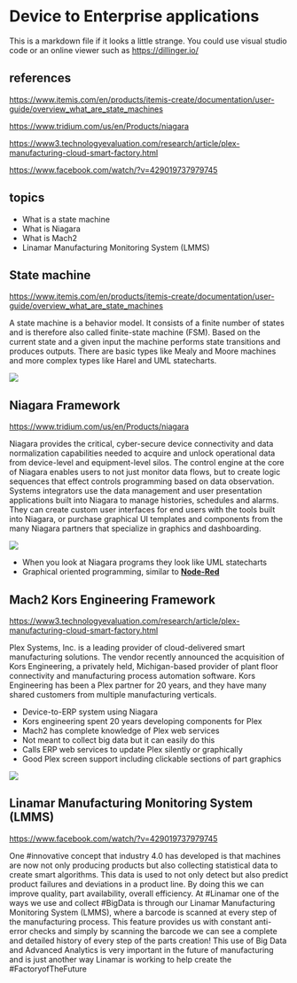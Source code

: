 # Device to Enterprise applications

This is a markdown file if it looks a little strange. You could use visual studio code or an online viewer such as <https://dillinger.io/>

## references

https://www.itemis.com/en/products/itemis-create/documentation/user-guide/overview_what_are_state_machines

https://www.tridium.com/us/en/Products/niagara

https://www3.technologyevaluation.com/research/article/plex-manufacturing-cloud-smart-factory.html

https://www.facebook.com/watch/?v=429019737979745

## topics

- What is a state machine
- What is Niagara
- What is Mach2
- Linamar Manufacturing Monitoring System (LMMS)

## State machine

https://www.itemis.com/en/products/itemis-create/documentation/user-guide/overview_what_are_state_machines

A state machine is a behavior model. It consists of a finite number of states and is therefore also called finite-state machine (FSM). Based on the current state and a given input the machine performs state transitions and produces outputs. There are basic types like Mealy and Moore machines and more complex types like Harel and UML statecharts.

![](https://www.itemis.com/hubfs/solutions/itemis-create/documentation/images/overview_simple_moore.jpg)

## Niagara Framework

https://www.tridium.com/us/en/Products/niagara

Niagara provides the critical, cyber-secure device connectivity and data normalization capabilities needed to acquire and unlock operational data from device-level and equipment-level silos. The control engine at the core of Niagara enables users to not just monitor data flows, but to create logic sequences that effect controls programming based on data observation. Systems integrators use the data management and user presentation applications built into Niagara to manage histories, schedules and alarms. They can create custom user interfaces for end users with the tools built into Niagara, or purchase graphical UI templates and components from the many Niagara partners that specialize in graphics and dashboarding.

![](https://honeywell.scene7.com/is/image/honeywell/Niagara_stack_picture1)

- When you look at Niagara programs they look like UML statecharts
- Graphical oriented programming, similar to **[Node-Red](https://en.wikipedia.org/wiki/Node-RED)**

## Mach2 Kors Engineering Framework

https://www3.technologyevaluation.com/research/article/plex-manufacturing-cloud-smart-factory.html

Plex Systems, Inc. is a leading provider of cloud-delivered smart manufacturing solutions. The vendor recently announced the acquisition of Kors Engineering, a privately held, Michigan-based provider of plant floor connectivity and manufacturing process automation software. Kors Engineering has been a Plex partner for 20 years, and they have many shared customers from multiple manufacturing verticals.  

- Device-to-ERP system using Niagara
- Kors engineering spent 20 years developing components for Plex
- Mach2 has complete knowledge of Plex web services
- Not meant to collect big data but it can easily do this
- Calls ERP web services to update Plex silently or graphically
- Good Plex screen support including clickable sections of part graphics

![](https://cdn1.technologyevaluation.com/getattachment/a6f2315c-483b-58ef-ac94-541e6eb55098/Plex-Mach2-at-Thai-Summit-America-(1).png?source=tw2&ext=.png&width=834)

## Linamar Manufacturing Monitoring System (LMMS)

https://www.facebook.com/watch/?v=429019737979745

One #innovative concept that industry 4.0 has developed is that machines are now not only producing products but also collecting statistical data to create smart algorithms. This data is used to not only detect but also predict product failures and deviations in a product line. By doing this we can improve quality, part availability, overall efficiency.
At #Linamar one of the ways we use and collect #BigData is through our Linamar Manufacturing Monitoring System (LMMS), where a barcode is scanned at every step of the manufacturing process. This feature provides us with constant anti-error checks and simply by scanning the barcode we can see a complete and detailed history of every step of the parts creation! This use of Big Data and Advanced Analytics is very important in the future of manufacturing and is just another way Linamar is working to help create the #FactoryofTheFuture
